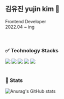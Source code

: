 
## 김유진 yujin kim 👋
Frontend Developer<br/>
2022.04 ~ ing<br/>
<br/>
<br/>

### ✅ Technology Stacks
<img src="https://img.shields.io/badge/javascript-E7DF1E?style=for-the-badge&logo=JavaScript&logoColor=black"> <img src="https://img.shields.io/badge/Node.js-339933?style=for-the-badge&logo=Node.js&logoColor=white"> <img src="https://img.shields.io/badge/React-61DAFB?style=for-the-badge&logo=React&logoColor=black"> <img src="https://img.shields.io/badge/HTML-E34F26?style=for-the-badge&logo=HTML5&logoColor=white"> <img src="https://img.shields.io/badge/React-1572B6?style=for-the-badge&logo=CSS3&logoColor=white">
<br/>
<br/>


### 📝 Stats
![Anurag's GitHub stats](https://github-readme-stats.vercel.app/api?username=yujinkim11&show_icons=true&theme=vue)





<!--
**yujinkim11/yujinkim11** is a ✨ _special_ ✨ repository because its `README.md` (this file) appears on your GitHub profile.

Here are some ideas to get you started:

- 🔭 I’m currently working on ...
- 🌱 I’m currently learning ...
- 👯 I’m looking to collaborate on ...
- 🤔 I’m looking for help with ...
- 💬 Ask me about ...
- 📫 How to reach me: ...
- 😄 Pronouns: ...
- ⚡ Fun fact: ...
-->
